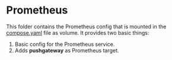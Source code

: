 # Prometheus

This folder contains the Prometheus config that is mounted in the [compose.yaml](../compose.yaml) file as volume. It provides two basic things:

1. Basic config for the Prometheus service.
2. Adds **pushgateway** as Prometheus target.

